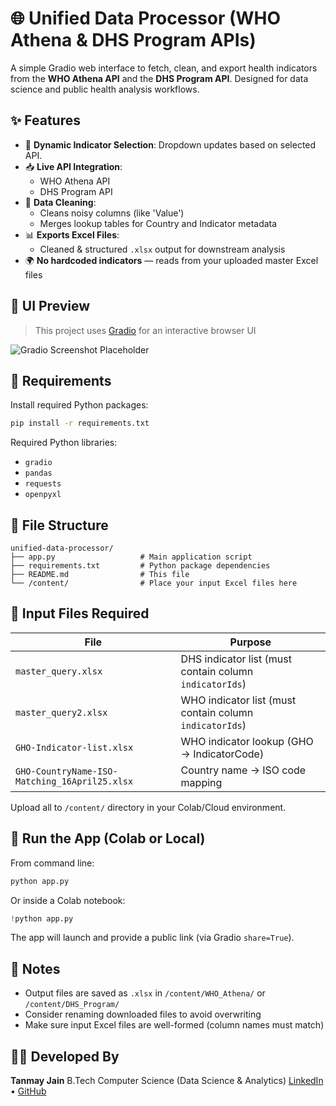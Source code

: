 # 🌐 Unified Data Processor (WHO Athena & DHS Program APIs)

A simple Gradio web interface to fetch, clean, and export health indicators from the **WHO Athena API** and the **DHS Program API**. Designed for data science and public health analysis workflows.


## ✨ Features

- 🔄 **Dynamic Indicator Selection**: Dropdown updates based on selected API.
- 📥 **Live API Integration**:
  - WHO Athena API
  - DHS Program API
- 🧹 **Data Cleaning**:
  - Cleans noisy columns (like 'Value')
  - Merges lookup tables for Country and Indicator metadata
- 📊 **Exports Excel Files**:
  - Cleaned & structured `.xlsx` output for downstream analysis
- 🌍 **No hardcoded indicators** — reads from your uploaded master Excel files


## 📸 UI Preview

> This project uses [Gradio](https://www.gradio.app/) for an interactive browser UI

![Gradio Screenshot Placeholder](https://placehold.co/1000x400?text=Gradio+UI+Screenshot)


## 🔧 Requirements

Install required Python packages:

```bash
pip install -r requirements.txt
````

Required Python libraries:

* `gradio`
* `pandas`
* `requests`
* `openpyxl`


## 📁 File Structure

```
unified-data-processor/
├── app.py                   # Main application script
├── requirements.txt         # Python package dependencies
├── README.md                # This file
└── /content/                # Place your input Excel files here
```


## 📂 Input Files Required

| File                                          | Purpose                                                 |
| --------------------------------------------- | ------------------------------------------------------- |
| `master_query.xlsx`                           | DHS indicator list (must contain column `indicatorIds`) |
| `master_query2.xlsx`                          | WHO indicator list (must contain column `indicatorIds`) |
| `GHO-Indicator-list.xlsx`                     | WHO indicator lookup (GHO → IndicatorCode)              |
| `GHO-CountryName-ISO-Matching_16April25.xlsx` | Country name → ISO code mapping                         |

Upload all to `/content/` directory in your Colab/Cloud environment.


## 🚀 Run the App (Colab or Local)

From command line:

```bash
python app.py
```

Or inside a Colab notebook:

```python
!python app.py
```

The app will launch and provide a public link (via Gradio `share=True`).


## 📌 Notes

* Output files are saved as `.xlsx` in `/content/WHO_Athena/` or `/content/DHS_Program/`
* Consider renaming downloaded files to avoid overwriting
* Make sure input Excel files are well-formed (column names must match)


## 👨‍💻 Developed By

**Tanmay Jain**
B.Tech Computer Science (Data Science & Analytics)
[LinkedIn](https://www.linkedin.com/in/tanmay3463) • [GitHub](https://github.com/Tanmay3463)
